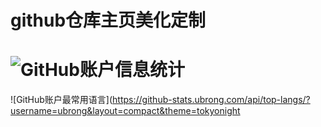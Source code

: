 # github仓库主页美化定制
# ![GitHub账户信息统计](https://github-stats.ubrong.com/api?username=Marcus-cs&show_icons=true&theme=tokyonight) 
![GitHub账户最常用语言](https://github-stats.ubrong.com/api/top-langs/?username=ubrong&layout=compact&theme=tokyonight
